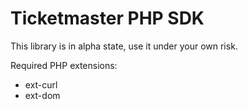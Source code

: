 # Ticketmaster PHP SDK

This library is in alpha state, use it under your own risk.

Required PHP extensions:
- ext-curl
- ext-dom